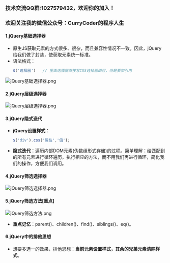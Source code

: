 ### 技术交流QQ群:1027579432，欢迎你的加入！
### 欢迎关注我的微信公众号：CurryCoder的程序人生

#### 1.jQuery基础选择器
- 原生JS获取元素的方式很多、很杂，而且兼容性情况不一致。因此，jQuery给我们做了封装，使获取元素统一标准。
- 语法格式：
    ```javascript
    $('选择器')   // 里面选择器直接写CSS选择器即可，但是要加引用
    ```
![jQuery基础选择器.png](https://upload-images.jianshu.io/upload_images/13407176-db0139c7af40cf9f.png?imageMogr2/auto-orient/strip%7CimageView2/2/w/1240)

#### 2.jQuery层级选择器
![jQuery层级选择器.png](https://upload-images.jianshu.io/upload_images/13407176-a388168b5dc4bce7.png?imageMogr2/auto-orient/strip%7CimageView2/2/w/1240)

#### 3.jQuery隐式迭代
- **jQuery设置样式**：
    ```javascript
    $('div').css('属性','值');
    ```
- **隐式迭代**：遍历内部DOM元素(伪数组形式存储)的过程。简单理解：给匹配到的所有元素进行循环遍历，执行相应的方法，而不用我们再进行循环，简化我们的操作，方便我们调用。

#### 4.jQuery筛选选择器
![jQuery筛选选择器.png](https://upload-images.jianshu.io/upload_images/13407176-2e5c3923e018f9e1.png?imageMogr2/auto-orient/strip%7CimageView2/2/w/1240)

#### 5.jQuery筛选方法[重点]
![jQuery筛选方法.png](https://upload-images.jianshu.io/upload_images/13407176-527bd20c22bc62d6.png?imageMogr2/auto-orient/strip%7CimageView2/2/w/1240)
- **重点记忆**：parent()、children()、find()、siblings()、eq()。

#### 6.jQuery中的排他思想
- 想要多选一的效果，排他思想：**当前元素设置样式，其余的兄弟元素清除样式**。
